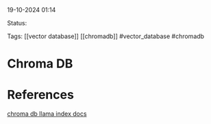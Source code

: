 
19-10-2024 01:14

Status:

Tags: [[vector database]]
	[[chromadb]]
	#vector_database #chromadb

# Chroma DB


# References
[chroma db llama index docs](https://docs.llamaindex.ai/en/stable/examples/vector_stores/ChromaIndexDemo/)


